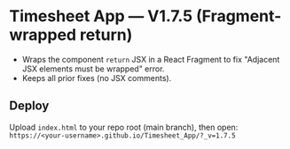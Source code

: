# Timesheet App — V1.7.5 (Fragment-wrapped return)

- Wraps the component `return` JSX in a React Fragment to fix "Adjacent JSX elements must be wrapped" error.
- Keeps all prior fixes (no JSX comments).

## Deploy
Upload `index.html` to your repo root (main branch), then open:
`https://<your-username>.github.io/Timesheet_App/?_v=1.7.5`
